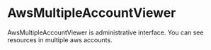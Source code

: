 # AwsMultipleAccountViewer
AwsMultipleAccountViewer is administrative interface. You can see resources in multiple aws accounts.
